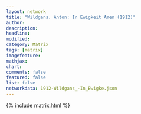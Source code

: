 ```yaml
---
layout: network
title: "Wildgans, Anton: In Ewigkeit Amen (1912)"
author:
description:
headline:
modified:
category: Matrix
tags: [matrix]
imagefeature: 
mathjax: 
chart: 
comments: false
featured: false
list: false
networkdata: 1912-Wildgans_-In_Ewigke.json
---
```

{% include matrix.html %}
